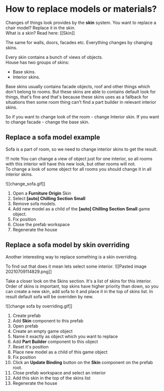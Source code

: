 # **How to replace models or materials?**

Changes of things look provides by the **skin** system.
You want to replace a chair model? Replace it in the skin.  
What is a skin? Read here: [[Skin]]

The same for walls, doors, facades etc. Everything changes by changing skins.

Every skin contains a bunch of views of objects.  
House has two groups of skins:  

- Base skins.
- Interior skins.

Base skins usually contains facade objects, roof and 	 other things which don't belong to rooms. But these skins are able to contains default look for things, that's fine and that's because these skins uses as a fallback for situations then some room thing can't find a part builder in relevant interior skins.

So if you want to change look of the room - change Interior skin. If you want to change facade - change the base skin.

## **Replace a sofa model example**
Sofa is a part of room, so we need to change interior skins to get the result. 

!!! note
	You can change a view of object just for one interior, so all rooms with this interior will have this new look, but other rooms will not.   
	To change a look of some object for all rooms you should change it in all interior skins.


![[change_sofa.gif]]

1. Open a **Furniture Origin** Skin
2. Select **[auto] Chilling Section Small**
3. Remove sofa models.
4. Add new model as a child of the **[auto] Chilling Section Small** game object.
5. Fix position
6. Close the prefab workspace
7. Regenerate the house 

## **Replace a sofa model by skin overriding**

Another interesting way to replace something is a skin overriding. 

To find out that does it mean lets select some interior.
![[Pasted image 20210709114829.png]]

Take a closer look on the Skins section. It's a list of skins for this interior.  
Order of skins is important, top skins have higher priority than down, so you can create a new skin, add sofa to it and place it in the top of skins list. In result default sofa will be overriden by new.

![[change sofa by overriding.gif]]

1. Create prefab
2. Add **Skin** component to this prefab
3. Open prefab
4. Create an empty game object
5. Name it exactly as object which you want to replace 
6. Add **Part Builder** component to this object
7. Reset it's position
8. Place new model as a child of this game object
9. Fix position
10. Click an **Update Binding** button on the **Skin** component on the prefab root.
11. Close prefab workspace and select an interior
12. Add this skin in the top of the skins list
13. Regenerate the house